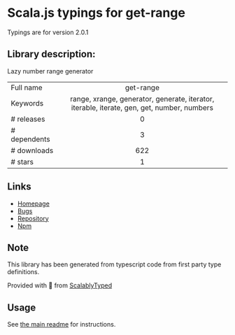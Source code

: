 
# Scala.js typings for get-range

Typings are for version 2.0.1

## Library description:
Lazy number range generator

|                    |                 |
| ------------------ | :-------------: |
| Full name          | get-range |
| Keywords           | range, xrange, generator, generate, iterator, iterable, iterate, gen, get, number, numbers |
| # releases         | 0 |
| # dependents       | 3 |
| # downloads        | 622 |
| # stars            | 1 |

## Links
- [Homepage](https://github.com/sindresorhus/get-range#readme)
- [Bugs](https://github.com/sindresorhus/get-range/issues)
- [Repository](https://github.com/sindresorhus/get-range)
- [Npm](https://www.npmjs.com/package/get-range)
    


## Note
This library has been generated from typescript code from first party type definitions.

Provided with :purple_heart: from [ScalablyTyped](https://github.com/oyvindberg/ScalablyTyped)

## Usage
See [the main readme](../../readme.md) for instructions.


